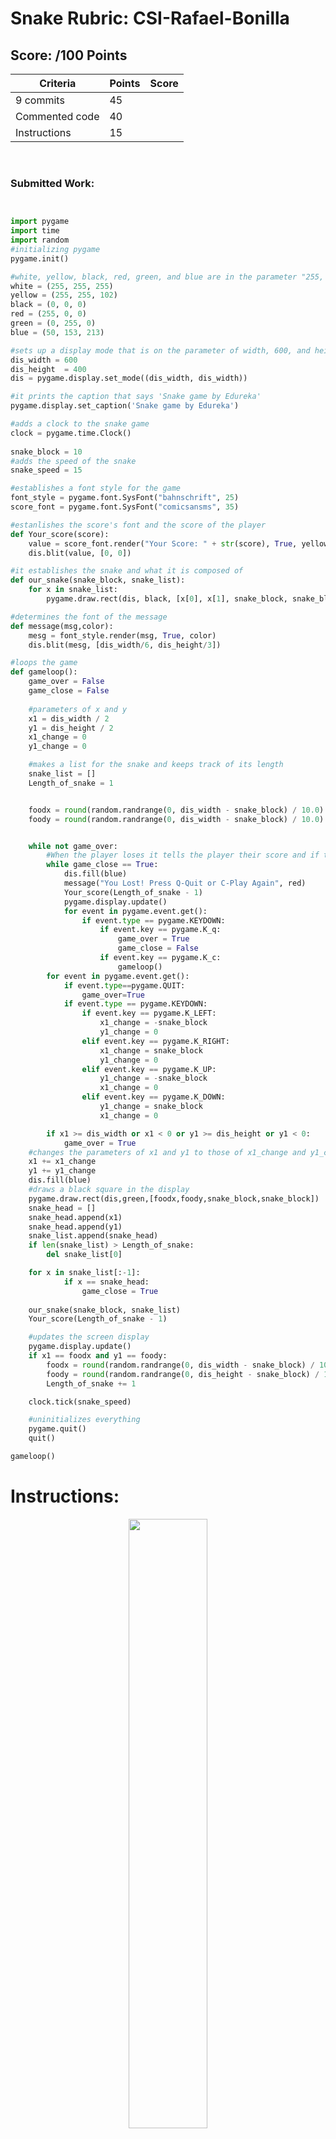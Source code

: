 # Snake Rubric: CSI-Rafael-Bonilla

## Score: /100 Points
| Criteria | Points | Score | 
|----------|--------|-------| 
| 9 commits | 45 |  | 
| Commented code | 40 |  | 
| Instructions | 15 |  | 


<br>

### Submitted Work: 

```python


import pygame
import time
import random
#initializing pygame
pygame.init()

#white, yellow, black, red, green, and blue are in the parameter "255, 255, 255", "255, 255, 102",  "0, 0, 0", "255,0,0", "0, 255, 0", and "50, 153, 213" respectively
white = (255, 255, 255)
yellow = (255, 255, 102)
black = (0, 0, 0)
red = (255, 0, 0)
green = (0, 255, 0)
blue = (50, 153, 213)

#sets up a display mode that is on the parameter of width, 600, and height, 400
dis_width = 600
dis_height  = 400
dis = pygame.display.set_mode((dis_width, dis_width))

#it prints the caption that says 'Snake game by Edureka'
pygame.display.set_caption('Snake game by Edureka')

#adds a clock to the snake game
clock = pygame.time.Clock()
 
snake_block = 10
#adds the speed of the snake
snake_speed = 15

#establishes a font style for the game
font_style = pygame.font.SysFont("bahnschrift", 25)
score_font = pygame.font.SysFont("comicsansms", 35)

#estanlishes the score's font and the score of the player
def Your_score(score):
    value = score_font.render("Your Score: " + str(score), True, yellow)
    dis.blit(value, [0, 0])

#it establishes the snake and what it is composed of
def our_snake(snake_block, snake_list):
    for x in snake_list:
        pygame.draw.rect(dis, black, [x[0], x[1], snake_block, snake_block])

#determines the font of the message
def message(msg,color):
    mesg = font_style.render(msg, True, color)
    dis.blit(mesg, [dis_width/6, dis_height/3])

#loops the game
def gameloop():
    game_over = False
    game_close = False
    
    #parameters of x and y
    x1 = dis_width / 2
    y1 = dis_height / 2
    x1_change = 0
    y1_change = 0

    #makes a list for the snake and keeps track of its length
    snake_list = []
    Length_of_snake = 1


    foodx = round(random.randrange(0, dis_width - snake_block) / 10.0) * 10.0
    foody = round(random.randrange(0, dis_width - snake_block) / 10.0) * 10.0


    while not game_over:
        #When the player loses it tells the player their score and if they want to quit or start a new game
        while game_close == True:
            dis.fill(blue)
            message("You Lost! Press Q-Quit or C-Play Again", red)
            Your_score(Length_of_snake - 1)
            pygame.display.update()
            for event in pygame.event.get():
                if event.type == pygame.KEYDOWN:
                    if event.key == pygame.K_q:
                        game_over = True
                        game_close = False
                    if event.key == pygame.K_c:
                        gameloop()
        for event in pygame.event.get():
            if event.type==pygame.QUIT:
                game_over=True 
            if event.type == pygame.KEYDOWN:
                if event.key == pygame.K_LEFT:
                    x1_change = -snake_block
                    y1_change = 0
                elif event.key == pygame.K_RIGHT:
                    x1_change = snake_block
                    y1_change = 0
                elif event.key == pygame.K_UP:
                    y1_change = -snake_block
                    x1_change = 0
                elif event.key == pygame.K_DOWN:
                    y1_change = snake_block
                    x1_change = 0

        if x1 >= dis_width or x1 < 0 or y1 >= dis_height or y1 < 0:
            game_over = True
    #changes the parameters of x1 and y1 to those of x1_change and y1_change
    x1 += x1_change
    y1 += y1_change
    dis.fill(blue)
    #draws a black square in the display
    pygame.draw.rect(dis,green,[foodx,foody,snake_block,snake_block])
    snake_head = []
    snake_head.append(x1)
    snake_head.append(y1)
    snake_list.append(snake_head)
    if len(snake_list) > Length_of_snake:
        del snake_list[0]

    for x in snake_list[:-1]:
            if x == snake_head:
                game_close = True
 
    our_snake(snake_block, snake_list)
    Your_score(Length_of_snake - 1)

    #updates the screen display
    pygame.display.update()
    if x1 == foodx and y1 == foody:
        foodx = round(random.randrange(0, dis_width - snake_block) / 10.0) * 10.0
        foody = round(random.randrange(0, dis_height - snake_block) / 10.0) * 10.0
        Length_of_snake += 1

    clock.tick(snake_speed)

    #uninitializes everything
    pygame.quit()
    quit()

gameloop()

```




# Instructions:

<div style="text-align:center">
        <img    src="https://d1jnx9ba8s6j9r.cloudfront.net/blog/wp-content/uploads/2019/10/final-screen-snake-game-Edureka.png"
                width="50%" 
                height="50%" />          
</div>

# [Snake](https://www.edureka.co/blog/snake-game-with-pygame/)

<br>

## Code Reading Practice
Follow the tutorial from the link above.

### Comment Code:
1. Create `Snake.py`
2. Copy the first block of code.
3. Run the code.
4. Comment each line of code.
5. Create a commit.
6. Read the next block of code. 
7. Include any new lines of code in your file.
8. Comment and repeat 4-7